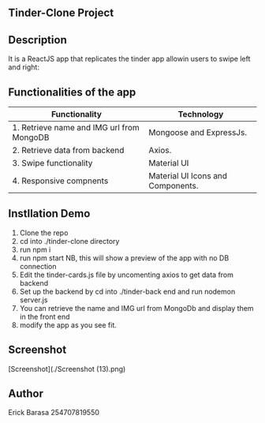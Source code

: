 ## Tinder-Clone Project

## Description
It is a ReactJS app that replicates the tinder app allowin users to swipe left and right:

## Functionalities of the app
Functionality | Technology
-------------|--------------
1. Retrieve name and IMG url from MongoDB | Mongoose and ExpressJs.
2. Retrieve data from backend | Axios.
3. Swipe functionality | Material UI | rect-tinder-cards.
4. Responsive compnents | Material UI Icons and Components.

## Instllation Demo
1. Clone the repo
2. cd into ./tinder-clone directory
3. run npm i
3. run npm start
NB, this will show a preview of the app with no DB connection
4. Edit the tinder-cards.js file by uncomenting axios to get data from backend
5. Set up the backend by cd into ./tinder-back end and run nodemon server.js
6. You can retrieve the name and IMG url from MongoDb and display them in the front end
7. modify the app as you see fit.

## Screenshot
[Screenshot](./Screenshot (13).png)

## Author
Erick Barasa
254707819550 

